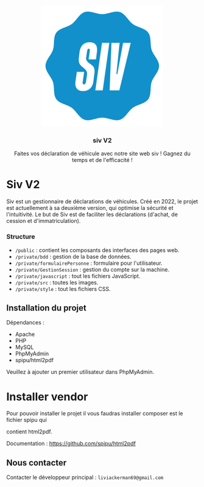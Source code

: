 <p align="center">
  <a href="https://github.com/Rayan-El-Manssouri/sivV2#readme">
    <img src="./private/src/logo2.png" alt="SivV2 logo" style="max-width: 100%;" >
  </a>
</p>

<h3 align="center">siv V2</h3>

<p align="center">
  Faites vos déclaration de véhicule avec notre site web siv ! Gagnez du temps et de l'efficacité !
</p>


# Siv V2

Siv est un gestionnaire de déclarations de véhicules. 
Créé en 2022, le projet est actuellement à sa deuxième version, qui optimise la sécurité et l'intuitivité. 
Le but de Siv est de faciliter les déclarations (d'achat, de cession et d'immatriculation).

### Structure

- ```/public``` : contient les composants des interfaces des pages web.
- ```/private/bdd``` : gestion de la base de données.
- ```/private/formulairePersonne``` : formulaire pour l'utilisateur.
- ```/private/GestionSession``` : gestion du compte sur la machine.
- ```/private/javascript``` : tout les fichiers JavaScript.
- ```/private/src``` : toutes les images.
- ```/private/style``` : tout les fichiers CSS.


## Installation du projet

Dépendances :
- Apache
- PHP
- MySQL
- PhpMyAdmin
- spipu/html2pdf

Veuillez à ajouter un premier utilisateur dans PhpMyAdmin.

# Installer vendor

Pour pouvoir installer le projet il vous faudras installer composer est le fichier spipu qui 

contient html2pdf.

Documentation : https://github.com/spipu/html2pdf


## Nous contacter

Contacter le développeur principal : ```liviackerman69@gmail.com```

